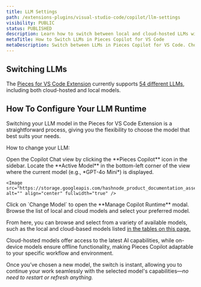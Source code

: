 ```yaml
---
title: LLM Settings
path: /extensions-plugins/visual-studio-code/copilot/llm-settings
visibility: PUBLIC
status: PUBLISHED
description: Learn how to switch between local and cloud-hosted LLMs with the Pieces for Visual Studio Code Extension.
metaTitle: How to Switch LLMs in Pieces Copilot for VS Code
metaDescription: Switch between LLMs in Pieces Copilot for VS Code. Choose the right model depending on your task — whether you need speed, creativity, or deep context understanding.
---
```


## Switching LLMs

The <a target="_blank" href="https://marketplace.visualstudio.com/items?itemName=MeshIntelligentTechnologiesInc.pieces-vscode">Pieces for VS Code Extension</a> currently supports [54 different LLMs](/products/large-language-models), including both cloud-hosted and local models.

## How To Configure Your LLM Runtime

Switching your LLM model in the Pieces for VS Code Extension is a straightforward process, giving you the flexibility to choose the model that best suits your needs.

How to change your LLM:

<Steps>
  <Step title="Open the Copilot Chat View">
    Open the Copilot Chat view by clicking the **Pieces Copilot** icon in the sidebar.
  </Step>

  <Step title="Locate the Active Model">
    Locate the **Active Model** in the bottom-left corner of the view where the current model (e.g., *GPT-4o Mini*) is displayed.

    <Image src="https://storage.googleapis.com/hashnode_product_documentation_assets/vs_code_extension_assets/pieces_copilot/llm_settings/circling_change_model_icon.gif" alt="" align="center" fullwidth="true" />
  </Step>

  <Step title="View the Models">
    Click on `Change Model` to open the **Manage Copilot Runtime** modal.
  </Step>

  <Step title="Choose Your Desired Model">
    Browse the list of local and cloud models and select your preferred model.
  </Step>
</Steps>

From here, you can browse and select from a variety of available models, such as the local and cloud-based models listed [in the tables on this page.](/products/core-dependencies/ollama/supported-models)

<Callout type="tip">
  Cloud-hosted models offer access to the latest AI capabilities, while on-device models ensure offline functionality, making Pieces Copilot adaptable to your specific workflow and environment.
</Callout>

Once you’ve chosen a new model, the switch is instant, allowing you to continue your work seamlessly with the selected model's capabilities—*no need to restart or refresh anything.*

<Image src="https://storage.googleapis.com/hashnode_product_documentation_assets/vs_code_extension_assets/pieces_copilot/llm_settings/selecting_llm_from_modal.gif" alt="" align="center" fullwidth="true" />